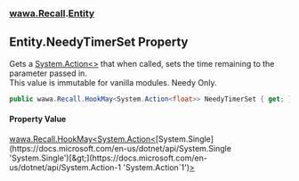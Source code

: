 ### [wawa.Recall](wawa.Recall.md 'wawa.Recall').[Entity](Entity.md 'wawa.Recall.Entity')

## Entity.NeedyTimerSet Property

Gets a [System.Action&lt;&gt;](https://docs.microsoft.com/en-us/dotnet/api/System.Action-1 'System.Action`1') that when called, sets the time remaining to the parameter passed in.  
This value is immutable for vanilla modules. Needy Only.

```csharp
public wawa.Recall.HookMay<System.Action<float>> NeedyTimerSet { get; }
```

#### Property Value
[wawa.Recall.HookMay&lt;](HookMay{T}.md 'wawa.Recall.HookMay<T>')[System.Action&lt;](https://docs.microsoft.com/en-us/dotnet/api/System.Action-1 'System.Action`1')[System.Single](https://docs.microsoft.com/en-us/dotnet/api/System.Single 'System.Single')[&gt;](https://docs.microsoft.com/en-us/dotnet/api/System.Action-1 'System.Action`1')[&gt;](HookMay{T}.md 'wawa.Recall.HookMay<T>')